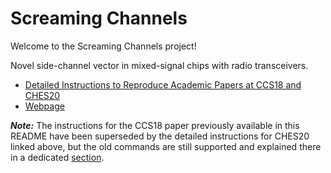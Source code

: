 # Screaming Channels

Welcome to the Screaming Channels project!

Novel side-channel vector in mixed-signal chips with radio transceivers.

* [Detailed Instructions to Reproduce Academic Papers at CCS18 and CHES20](https://eurecom-s3.github.io/screaming_channels/)
* [Webpage](http://s3.eurecom.fr/tools/screaming_channels/)

***Note:*** The instructions for the CCS18 paper previously available in this README have been superseded by the detailed instructions for CHES20 linked above, but the old commands are still supported and explained there in a dedicated [section](https://eurecom-s3.github.io/screaming_channels/#CCS18).
